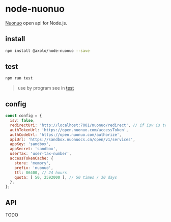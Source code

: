 # node-nuonuo

[Nuonuo] open api for Node.js.

## install

```bash
npm install @axolo/node-nuonuo --save
```

## test

```bash
npm run test
```

> use by program see in [test](./test/index.js)

## config

```js
const config = {
  isv: false,
  redirectUri: 'http://localhost:7001/nuonuo/redirect', // if isv is true
  authTokenUrl: 'https://open.nuonuo.com/accessToken',
  authCodeUrl: 'https://open.nuonuo.com/authorize',
  apiUrl: 'https://sandbox.nuonuocs.cn/open/v1/services',
  appKey: 'sandbox',
  appSecret: 'sandbox',
  userTax: 'user-tax-number',
  accessTokenCache: {
    store: 'memory',
    prefix: 'nuonuo',
    ttl: 86400, // 24 hours
    quota: [ 50, 2592000 ], // 50 times / 30 days
  },
};
```

## API

TODO


[Nuonuo]: https://open.nuonuo.com/
